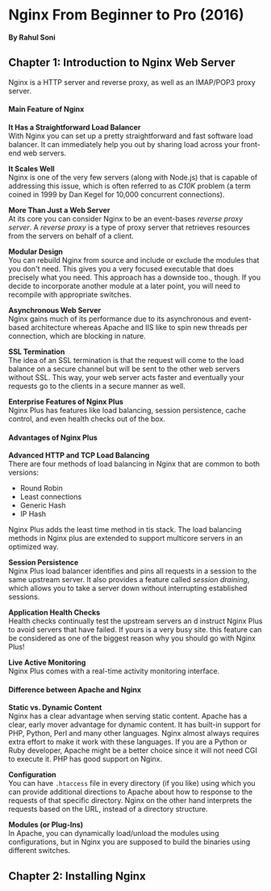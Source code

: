 # Nginx From Beginner to Pro (2016)  
__By Rahul Soni__  

## Chapter 1: Introduction to Nginx Web Server  
Nginx is a HTTP server and reverse proxy, as well as an IMAP/POP3 proxy server.

#### Main Feature of Nginx
__It Has a Straightforward Load Balancer__  
With Nginx you can set up a pretty straightforward and fast software load balancer. It can immediately help you out by sharing load across your front-end web servers.  

__It Scales Well__  
Nginx is one of the very few servers (along with Node.js) that is capable of addressing this issue, which is often referred to as _C10K_ problem (a term coined in 1999 by Dan Kegel for 10,000 concurrent connections).

__More Than Just a Web Server__  
At its core you can consider Nginx to be an event-bases _reverse proxy server_. A _reverse proxy_ is a type of proxy server that retrieves resources from the servers on behalf of a client.

__Modular Design__  
You can rebuild Nginx from source and include or exclude the modules that you don't need.  This gives you a very focused executable that does precisely what you need. This approach has a downside too., though. If you decide to incorporate another module at a later point, you will need to recompile with appropriate switches.  

__Asynchronous Web Server__  
Nginx gains much of its performance due to its asynchronous and event-based architecture whereas Apache and IIS like to spin new threads per connection, which are blocking in nature.

__SSL Termination__  
The idea of an SSL termination is that the request will come to the load balance on a secure channel but will be sent to the other web servers without SSL. This way, your web server acts faster and eventually your requests go to the clients in a secure manner as well.  

__Enterprise Features of Nginx Plus__  
Nginx Plus has features like load balancing, session persistence, cache control, and even health checks out of the box.  

#### Advantages of Nginx Plus  
__Advanced HTTP and TCP Load Balancing__  
There are four methods of load balancing in Nginx that are common to both versions:  
* Round Robin
* Least connections
* Generic Hash  
* IP Hash

Nginx Plus adds the least time method in tis stack. The load balancing methods in Nginx plus are extended to support multicore servers in an optimized way.

__Session Persistence__  
Nginx Plus load balancer identifies and pins all requests in a session to the same upstream server. It also provides a feature called _session draining_, which allows you to take a server down without interrupting established sessions.  

__Application Health Checks__  
Health checks continually test the upstream servers an d instruct Nginx Plus to avoid servers that have failed. If yours is a very busy site. this feature can be considered as one of the biggest reason why you should go with Nginx Plus!

__Live Active Monitoring__  
Nginx Plus comes with a real-time activity monitoring interface.  

#### Difference between Apache and Nginx  
__Static vs. Dynamic Content__  
Nginx has a clear advantage when serving static content. Apache has a clear, early mover advantage for dynamic content. It has built-in support for PHP, Python, Perl and many other languages. Nginx almost always requires extra effort to make it work with these languages. If you are a Python or Ruby developer, Apache might be a better choice since it will not need CGI to execute it. PHP has good support on Nginx.

__Configuration__  
You can have `.htaccess` file in every directory (if you like) using which you can provide additional directions to Apache about how to response to the requests of that specific directory. Nginx on the other hand interprets the requests based on the URL, instead of a directory structure.

__Modules (or Plug-Ins)__  
In Apache, you can dynamically load/unload the modules using configurations, but in Nginx you are supposed to build the binaries using different switches.

## Chapter 2: Installing Nginx  
